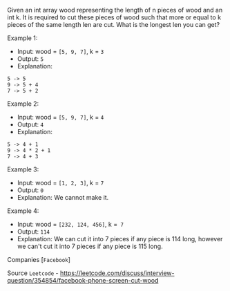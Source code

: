 Given an int array wood representing the length of n pieces of wood and an int k. It is required to cut these pieces of wood such that more or equal to k pieces of the same length len are cut. What is the longest len you can get?

Example 1:

- Input: wood = `[5, 9, 7]`, k = `3`
- Output: `5`
- Explanation:
```
5 -> 5
9 -> 5 + 4
7 -> 5 + 2
```

Example 2:

- Input: wood = `[5, 9, 7]`, k = `4`
- Output: `4`
- Explanation: 
```
5 -> 4 + 1
9 -> 4 * 2 + 1
7 -> 4 + 3
```

Example 3:

- Input: wood = `[1, 2, 3]`, k = `7`
- Output: `0`
- Explanation: We cannot make it.

Example 4:

- Input: wood = `[232, 124, 456]`, k =` 7`
- Output: `114`
- Explanation: We can cut it into 7 pieces if any piece is 114 long, however we can't cut it into 7 pieces if any piece is 115 long.

Companies [`Facebook`]

Source `Leetcode` - https://leetcode.com/discuss/interview-question/354854/facebook-phone-screen-cut-wood
